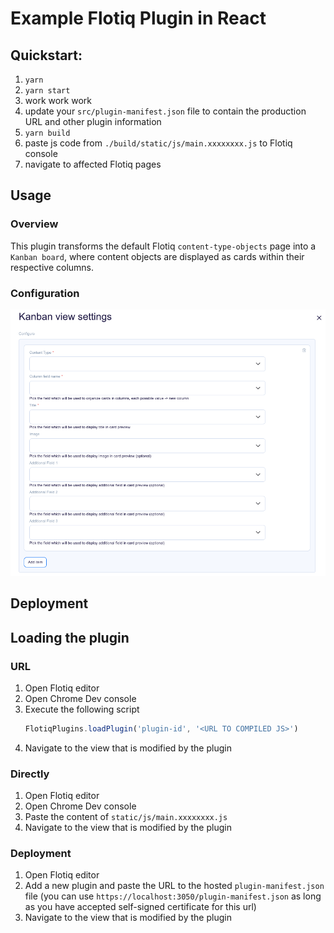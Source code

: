 # Example Flotiq Plugin in React

## Quickstart:

1. `yarn`
2. `yarn start`
3. work work work
4. update your `src/plugin-manifest.json` file to contain the production URL and other plugin information
5. `yarn build`
6. paste js code from `./build/static/js/main.xxxxxxxx.js` to Flotiq console
7. navigate to affected Flotiq pages

## Usage
### Overview 

This plugin transforms the default Flotiq `content-type-objects` page into a `Kanban board`, where content objects are 
displayed as cards within their respective columns.

### Configuration
![](.docs/images/settings-screen.png)

## Deployment

<!-- TO DO -->

## Loading the plugin

### URL

1. Open Flotiq editor
2. Open Chrome Dev console
3. Execute the following script
   ```javascript
   FlotiqPlugins.loadPlugin('plugin-id', '<URL TO COMPILED JS>')
   ```
4. Navigate to the view that is modified by the plugin

### Directly

1. Open Flotiq editor
2. Open Chrome Dev console
3. Paste the content of `static/js/main.xxxxxxxx.js` 
4. Navigate to the view that is modified by the plugin

### Deployment

1. Open Flotiq editor
2. Add a new plugin and paste the URL to the hosted `plugin-manifest.json` file (you can use `https://localhost:3050/plugin-manifest.json` as long as you have accepted self-signed certificate for this url)
3. Navigate to the view that is modified by the plugin
